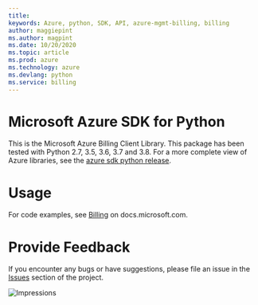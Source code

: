 ```yaml
---
title: 
keywords: Azure, python, SDK, API, azure-mgmt-billing, billing
author: maggiepint
ms.author: magpint
ms.date: 10/20/2020
ms.topic: article
ms.prod: azure
ms.technology: azure
ms.devlang: python
ms.service: billing
---
```


# Microsoft Azure SDK for Python

This is the Microsoft Azure Billing Client Library.
This package has been tested with Python 2.7, 3.5, 3.6, 3.7 and 3.8.
For a more complete view of Azure libraries, see the [azure sdk python release](https://aka.ms/azsdk/python/all).


# Usage

For code examples, see [Billing](https://docs.microsoft.com/python/api/overview/azure/billing)
on docs.microsoft.com.


# Provide Feedback

If you encounter any bugs or have suggestions, please file an issue in the
[Issues](https://github.com/Azure/azure-sdk-for-python/issues)
section of the project.


![Impressions](https://azure-sdk-impressions.azurewebsites.net/api/impressions/azure-sdk-for-python%2Fazure-mgmt-billing%2FREADME.png)


